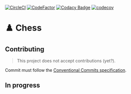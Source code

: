 [![CircleCI](https://circleci.com/gh/TurtleSmoke/Chess/tree/main.svg?style=shield)](https://circleci.com/gh/TurtleSmoke/Chess/tree/main)
[![CodeFactor](https://www.codefactor.io/repository/github/turtlesmoke/chess/badge?s=ceea0cd45159a4b3216935a136cd31537e9e12af)](https://www.codefactor.io/repository/github/turtlesmoke/chess)
[![Codacy Badge](https://app.codacy.com/project/badge/Grade/a857465f42d94c05b091920018336e95)](https://www.codacy.com/gh/TurtleSmoke/Chess/dashboard?utm_source=github.com&amp;utm_medium=referral&amp;utm_content=TurtleSmoke/Chess&amp;utm_campaign=Badge_Grade)
[![codecov](https://codecov.io/gh/TurtleSmoke/Chess/branch/main/graph/badge.svg?token=M8L3XD3L1H)](https://codecov.io/gh/TurtleSmoke/Chess)

# ♟️ Chess

## Contributing

> This project does not accept contributions (yet?).

Commit must follow the [Conventional Commits specification](https://conventionalcommits.org/).

## In progress
